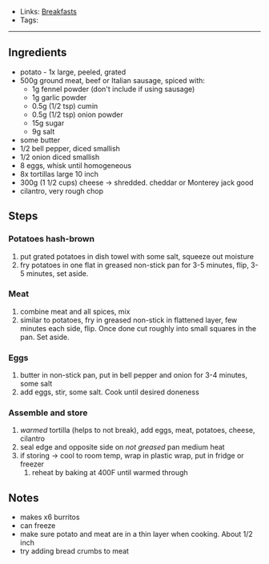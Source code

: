 - Links: [Breakfasts](Breakfasts.md)
- Tags: 

---

## Ingredients
- potato - 1x large, peeled, grated
- 500g ground meat, beef or Italian sausage, spiced with:
    - 1g fennel powder (don't include if using sausage)
    - 1g garlic powder
    - 0.5g (1/2 tsp) cumin
    - 0.5g (1/2 tsp) onion powder
    - 15g sugar
    - 9g salt
- some butter
- 1/2 bell pepper, diced smallish
- 1/2 onion diced smallish
- 8 eggs, whisk until homogeneous
- 8x tortillas large 10 inch
- 300g (1 1/2 cups) cheese -> shredded. cheddar or Monterey jack good
- cilantro, very rough chop
## Steps
### Potatoes hash-brown
1. put grated potatoes in dish towel with some salt, squeeze out moisture
2. fry potatoes in one flat in greased non-stick pan for 3-5 minutes, flip, 3-5 minutes, set aside.
### Meat
1. combine meat and all spices, mix
2. similar to potatoes, fry in greased non-stick in flattened layer, few minutes each side, flip. Once done cut roughly into small squares in the pan. Set aside.
### Eggs
1. butter in non-stick pan, put in bell pepper and onion for 3-4 minutes, some salt
2. add eggs, stir, some salt. Cook until desired doneness 
### Assemble and store
1. *warmed* tortilla (helps to not break), add eggs, meat, potatoes, cheese, cilantro
2. seal edge and opposite side on *not greased* pan medium heat
3. if storing -> cool to room temp, wrap in plastic wrap, put in fridge or freezer
    1. reheat by baking at 400F until warmed through
## Notes
- makes x6 burritos
- can freeze
- make sure potato and meat are in a thin layer when cooking. About 1/2 inch
- try adding bread crumbs to meat
